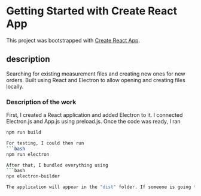 # Getting Started with Create React App

This project was bootstrapped with [Create React App](https://github.com/facebook/create-react-app).

## description

Searching for existing measurement files and creating new ones for new orders.
Built using React and Electron to allow opening and creating files locally.

### Description of the work

First, I created a React application and added Electron to it. I connected Electron.js and App.js using preload.js. Once the code was ready, I ran 
```bash
npm run build

For testing, I could then run 
```bash
npm run electron

After that, I bundled everything using 
```bash
npx electron-builder

The application will appear in the "dist" folder. If someone is going to use this, please note that the paths are hard-coded in the code.